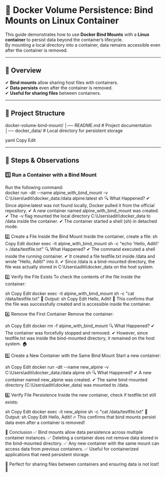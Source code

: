 # **🐳 Docker Volume Persistence: Bind Mounts on Linux Container**  

This guide demonstrates how to use **Docker Bind Mounts** with a **Linux container** to persist data beyond the container’s lifecycle.  
By mounting a local directory into a container, data remains accessible even after the container is removed.  

---

## **📌 Overview**  
✔ **Bind mounts** allow sharing host files with containers.  
✔ **Data persists** even after the container is removed.  
✔ **Useful for sharing files** between containers.  

---

## **📂 Project Structure**  
docker-volume-bind-mount/ │── README.md # Project documentation │── docker_data/ # Local directory for persistent storage

yaml
Copy
Edit

---

## **🚀 Steps & Observations**  

### **1️⃣ Run a Container with a Bind Mount**  
Run the following command:  
docker run -dit --name alpine_with_bind_mount -v C:\Users\aditi\docker_data:/data alpine:latest sh
🔍 What Happened?
✔ Since alpine:latest was not found locally, Docker pulled it from the official repository.
✔ A new container named alpine_with_bind_mount was created.
✔ The -v flag mounted the local directory C:\Users\aditi\docker_data to /data inside the container.
✔ The container started a shell (sh) in detached mode.

2️⃣ Create a File Inside the Bind Mount
Inside the container, create a file:
sh
Copy
Edit
docker exec -it alpine_with_bind_mount sh -c "echo 'Hello, Aditi!' > /data/testfile.txt"
🔍 What Happened?
✔ The command executed a shell inside the running container.
✔ It created a file testfile.txt inside /data and wrote "Hello, Aditi!" into it.
✔ Since /data is a bind-mounted directory, the file was actually stored in C:\Users\aditi\docker_data on the host system.

3️⃣ Verify the File Exists
To check the contents of the file inside the container:

sh
Copy
Edit
docker exec -it alpine_with_bind_mount sh -c "cat /data/testfile.txt"
📌 Output:
sh
Copy
Edit
Hello, Aditi!
🎉 This confirms that the file was successfully created and is accessible inside the container.

4️⃣ Remove the First Container
Remove the container:

sh
Copy
Edit
docker rm -f alpine_with_bind_mount
🔍 What Happened?
✔ The container was forcefully stopped and removed.
✔ However, since testfile.txt was inside the bind-mounted directory, it remained on the host system. 🏠

5️⃣ Create a New Container with the Same Bind Mount
Start a new container:

sh
Copy
Edit
docker run -dit --name new_alpine -v C:\Users\aditi\docker_data:/data alpine sh
🔍 What Happened?
✔ A new container named new_alpine was created.
✔ The same bind-mounted directory (C:\Users\aditi\docker_data) was mounted to /data.

6️⃣ Verify File Persistence
Inside the new container, check if testfile.txt still exists:

sh
Copy
Edit
docker exec -it new_alpine sh -c "cat /data/testfile.txt"
📌 Output:
sh
Copy
Edit
Hello, Aditi!
🔥 This confirms that bind mounts persist data even after a container is removed!

🎯 Conclusion
✅ Bind mounts allow data persistence across multiple container instances.
✅ Deleting a container does not remove data stored in the bind-mounted directory.
✅ Any new container with the same mount can access data from previous containers.
✅ Useful for containerized applications that need persistent storage.

📂 Perfect for sharing files between containers and ensuring data is not lost! 🚀
